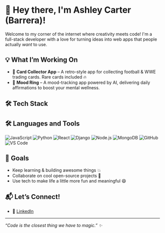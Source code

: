 # 👋 Hey there, I'm Ashley Carter (Barrera)!

Welcome to my corner of the internet where creativity meets code! I'm a full-stack developer with a love for turning ideas into web apps that people actually *want* to use.

## 💡 What I’m Working On
- 🎴 **Card Collector App** – A retro-style app for collecting football & WWE trading cards. Rare cards included 🔥
- 🧠 **Mood Ring** – A mood-tracking app powered by AI, delivering daily affirmations to boost your mental wellness.

## 🛠️ Tech Stack
## 🛠️ Languages and Tools

![JavaScript](https://img.shields.io/badge/Code-JavaScript-yellow?style=for-the-badge&logo=javascript)
![Python](https://img.shields.io/badge/Code-Python-blue?style=for-the-badge&logo=python)
![React](https://img.shields.io/badge/Framework-React-61DAFB?style=for-the-badge&logo=react&logoColor=white)
![Django](https://img.shields.io/badge/Backend-Django-092E20?style=for-the-badge&logo=django)
![Node.js](https://img.shields.io/badge/Backend-Node.js-339933?style=for-the-badge&logo=node.js)
![MongoDB](https://img.shields.io/badge/Database-MongoDB-4EA94B?style=for-the-badge&logo=mongodb)
![GitHub](https://img.shields.io/badge/Tool-GitHub-181717?style=for-the-badge&logo=github)
![VS Code](https://img.shields.io/badge/Editor-VS--Code-007ACC?style=for-the-badge&logo=visual-studio-code)


## 🎯 Goals
- Keep learning & building awesome things 💥  
- Collaborate on cool open-source projects 🤝  
- Use tech to make life a little more fun and meaningful 😄

## 📬 Let’s Connect!
- 💼 [LinkedIn](https://www.linkedin.com/in/ashley-barrera-864a53272/)

---

*“Code is the closest thing we have to magic.” ✨*
